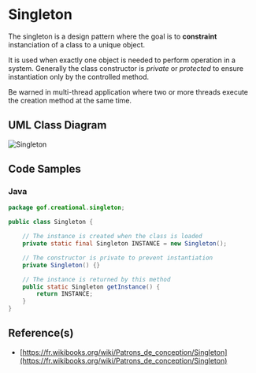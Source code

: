# Singleton

The singleton is a design pattern where the goal is to **constraint** instanciation of a class to a unique object.

It is used when exactly one object is needed to perform operation in a system.
Generally the class constructor is _private_ or _protected_ to ensure instantiation only by the controlled method.

Be warned in multi-thread application where two or more threads execute the creation method at the same time.

## UML Class Diagram

![Singleton](http://www.plantuml.com/plantuml/proxy?src=https://raw.githubusercontent.com/dig2root/DesignPatternsCheatSheets/main/PlantUML/Singleton.puml? "The Singleton")

## Code Samples

### Java

```Java
package gof.creational.singleton;

public class Singleton {

    // The instance is created when the class is loaded
    private static final Singleton INSTANCE = new Singleton();

    // The constructor is private to prevent instantiation
    private Singleton() {}

    // The instance is returned by this method
    public static Singleton getInstance() {
        return INSTANCE;
    }
}
```

## Reference(s)

- [https://fr.wikibooks.org/wiki/Patrons_de_conception/Singleton](https://fr.wikibooks.org/wiki/Patrons_de_conception/Singleton)